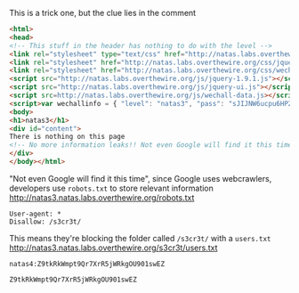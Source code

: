 This is a trick one, but the clue lies in the comment

```html
<html>
<head>
<!-- This stuff in the header has nothing to do with the level -->
<link rel="stylesheet" type="text/css" href="http://natas.labs.overthewire.org/css/level.css">
<link rel="stylesheet" href="http://natas.labs.overthewire.org/css/jquery-ui.css" />
<link rel="stylesheet" href="http://natas.labs.overthewire.org/css/wechall.css" />
<script src="http://natas.labs.overthewire.org/js/jquery-1.9.1.js"></script>
<script src="http://natas.labs.overthewire.org/js/jquery-ui.js"></script>
<script src=http://natas.labs.overthewire.org/js/wechall-data.js></script><script src="http://natas.labs.overthewire.org/js/wechall.js"></script>
<script>var wechallinfo = { "level": "natas3", "pass": "sJIJNW6ucpu6HPZ1ZAchaDtwd7oGrD14" };</script></head>
<body>
<h1>natas3</h1>
<div id="content">
There is nothing on this page
<!-- No more information leaks!! Not even Google will find it this time... -->
</div>
</body></html>
```

"Not even Google will find it this time", since Google uses webcrawlers, developers use `robots.txt` to store relevant information
http://natas3.natas.labs.overthewire.org/robots.txt

```
User-agent: *
Disallow: /s3cr3t/
```

This means they're blocking the folder called `/s3cr3t/` with a `users.txt`
http://natas3.natas.labs.overthewire.org/s3cr3t/users.txt

```
natas4:Z9tkRkWmpt9Qr7XrR5jWRkgOU901swEZ
```

`Z9tkRkWmpt9Qr7XrR5jWRkgOU901swEZ`